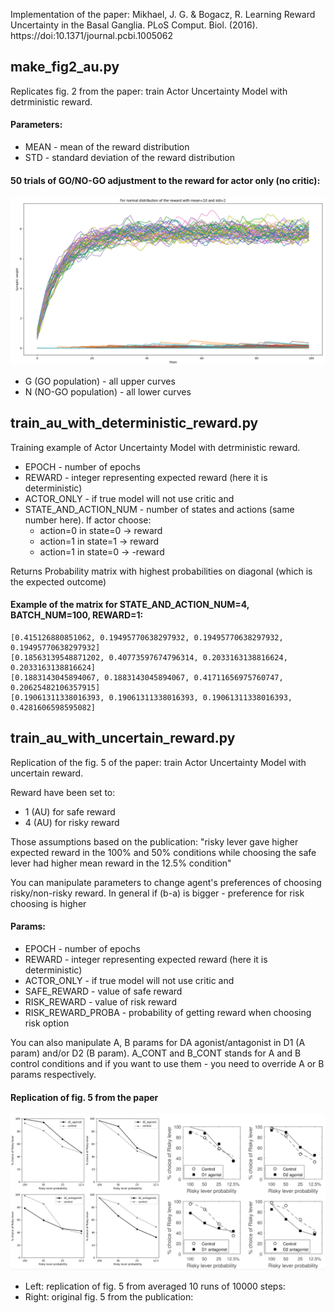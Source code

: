 Implementation of the paper: Mikhael, J. G. & Bogacz, R. Learning Reward Uncertainty in the Basal Ganglia. 
PLoS Comput. Biol. (2016). https://doi:10.1371/journal.pcbi.1005062

## make_fig2_au.py
Replicates fig. 2 from the paper: train Actor Uncertainty Model with detrministic reward.

#### Parameters:
* MEAN - mean of the reward distribution
* STD - standard deviation of the reward distribution

#### 50 trials of GO/NO-GO adjustment to the reward for actor only (no critic):
![fig2](figures/fig2.png)

* G (GO population) - all upper curves
* N (NO-GO population) - all lower curves

## train_au_with_deterministic_reward.py
Training example of Actor Uncertainty Model with detrministic reward.

* EPOCH - number of epochs 
* REWARD - integer representing expected reward (here it is deterministic)
* ACTOR_ONLY - if true model will not use critic and 
* STATE_AND_ACTION_NUM - number of states and actions (same number here).
  If actor choose: 
  * action=0 in state=0 -> reward
  * action=1 in state=1 -> reward
  * action=1 in state=0 -> -reward
  
Returns Probability matrix with highest probabilities on diagonal (which is the expected outcome)

#### Example of the matrix for STATE_AND_ACTION_NUM=4, BATCH_NUM=100, REWARD=1:
```
[0.415126880851062, 0.19495770638297932, 0.19495770638297932, 0.19495770638297932]
[0.18563139548871202, 0.40773597674796314, 0.2033163138816624, 0.2033163138816624]
[0.1883143045894067, 0.1883143045894067, 0.41711656975760747, 0.20625482106357915]
[0.19061311338016393, 0.19061311338016393, 0.19061311338016393, 0.4281606598595082]
```

## train_au_with_uncertain_reward.py
Replication of the fig. 5 of the paper: train Actor Uncertainty Model with uncertain reward.

Reward have been set to:
 * 1 (AU) for safe reward 
 * 4 (AU) for risky reward
 
Those assumptions based on the publication:
"risky lever gave higher expected reward in the 100% and 50% conditions while choosing the safe 
lever had higher mean reward in the 12.5% condition"

You can manipulate parameters to change agent's preferences of choosing risky/non-risky reward. 
In general if (b-a) is bigger - preference for risk choosing is higher

#### Params:
* EPOCH - number of epochs 
* REWARD - integer representing expected reward (here it is deterministic)
* ACTOR_ONLY - if true model will not use critic and 
* SAFE_REWARD - value of safe reward
* RISK_REWARD - value of risk reward
* RISK_REWARD_PROBA - probability of getting reward when choosing risk option

You can also manipulate A, B params for DA agonist/antagonist in D1 (A param) and/or D2 (B param).
A_CONT and B_CONT stands for A and B control conditions and if you want to use them - you need to
override A or B params respectively.

#### Replication of fig. 5 from the paper
![fig5](figures/fig5.png)
* Left: replication of fig. 5 from averaged 10 runs of 10000 steps:
* Right: original fig. 5 from the publication:
